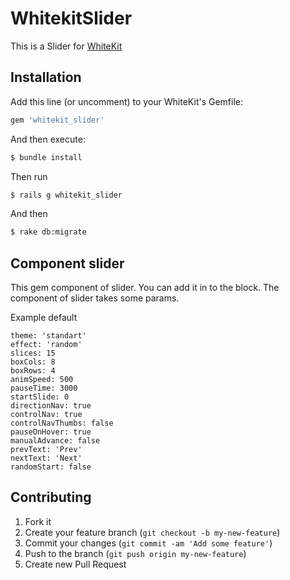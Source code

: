 # WhitekitSlider

This is a Slider for [WhiteKit](https://github.com/whiteskull/whitekit)

## Installation

Add this line (or uncomment) to your WhiteKit's  Gemfile:

```ruby
gem 'whitekit_slider'
```

And then execute:

```bash
$ bundle install
````

Then run

```bash
$ rails g whitekit_slider
````

And then

```bash
$ rake db:migrate
```

## Component slider

This gem component of slider. You can add it in to the block. The component of slider takes some params.

Example default

```text
theme: 'standart'
effect: 'random'
slices: 15
boxCols: 8
boxRows: 4
animSpeed: 500
pauseTime: 3000
startSlide: 0
directionNav: true
controlNav: true
controlNavThumbs: false
pauseOnHover: true
manualAdvance: false
prevText: 'Prev'
nextText: 'Next'
randomStart: false
```

## Contributing

1. Fork it
2. Create your feature branch (`git checkout -b my-new-feature`)
3. Commit your changes (`git commit -am 'Add some feature'`)
4. Push to the branch (`git push origin my-new-feature`)
5. Create new Pull Request
